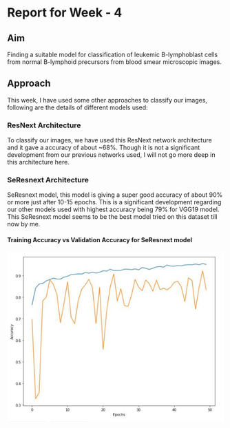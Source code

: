 # Report for Week - 4

## Aim

Finding a suitable model for classification of leukemic B-lymphoblast cells from normal B-lymphoid precursors from blood smear microscopic images.

## Approach

This week, I have used some other approaches to classify our images, following are the details of different models used:


### ResNext Architecture 

To classify our images, we have used this ResNext network architecture and it gave a accuracy of about ~68%. 
Though it is not a significant development from our previous networks used, I will not go more deep in this architecture here. 


### SeResnext Architecture

SeResnext model, this model is giving a super good accuracy of about 90% or more just after 10-15 epochs. This is a significant development regarding our other models used with highest accuracy being 79% for VGG19 model. 
This SeResnext model seems to be the best model tried on this dataset till now by me. 

#### Training Accuracy vs Validation Accuracy for SeResnext model

![](/images/TAccuracyvsVAccuracy.jpeg)